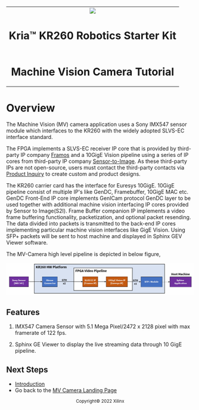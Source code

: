 <table>
 <tr>
   <td align="center"><img src="https://www.xilinx.com/content/dam/xilinx/imgs/press/media-kits/corporate/xilinx-logo.png" width="30%"/><h1>Kria&trade; KR260 Robotics Starter Kit</h1>
   </td>
 </tr>
 <tr>
 <td align="center"><h1>Machine Vision Camera Tutorial</h1>
 
 </td>
 </tr>
</table>

# Overview

The Machine Vision (MV) camera application uses a Sony IMX547 sensor module which interfaces to the KR260 with the widely adopted SLVS-EC interface standard.

The FPGA implements a SLVS-EC receiver IP core that is provided by third-party IP company [Framos](https://www.framos.com/framos-slvs-ec-rx-ip-core) and a 10GigE Vision pipeline using a series of IP cores from third-party IP company [Sensor-to-Image](https://www.euresys.com/en/Products/IP-Cores/Vision-Standard-IP-Cores-for-FPGA/GigE-Vision-IP-Core-(2)). As these third-party IPs are not open-source, users must contact the third-party contacts via [Product Inquiry](https://www.xilinx.com/products/app-store/kria/10gige-vision-camera/product-inquiry.html) to create custom and product designs.

The KR260 carrier card has the interface for Euresys 10GigE. 10GigE pipeline consist of multiple IP's like GenDC, Framebuffer, 10GigE MAC etc. GenDC Front-End IP core implements GenICam protocol GenDC layer to be used together with additional machine vision interfacing IP cores provided by Sensor to Image(S2I). Frame Buffer companion IP implements a video frame buffering functionality, packetization, and optional packet resending. The data divided into packets is transmitted to the back-end IP cores implementing particular machine vision interfaces like GigE Vision. Using SFP+ packets will be sent to host machine and displayed in Sphinx GEV Viewer software.

The MV-Camera high level pipeline is depicted in below figure,

![KR260 Overview Diagram](media/Overview_diagram.PNG)

## Features

1) IMX547 Camera Sensor with 5.1 Mega Pixel/2472 x 2128 pixel with max framerate of 122 fps.

2) Sphinx GE Viewer to display the live streaming data through 10 GigE pipeline.

## Next Steps

* [Introduction](introduction.md)
* Go back to the [MV Camera Landing Page](../10gige_vision_camera_landing)

<!---

Licensed under the Apache License, Version 2.0 (the "License"); you may not use this file except in compliance with the License.

You may obtain a copy of the License at http://www.apache.org/licenses/LICENSE-2.0.

Unless required by applicable law or agreed to in writing, software distributed under the License is distributed on an "AS IS" BASIS, WITHOUT WARRANTIES OR CONDITIONS OF ANY KIND, either express or implied. See the License for the specific language governing permissions and limitations under the License.

-->
<p align="center"><sup>Copyright&copy; 2022 Xilinx</sup></p>